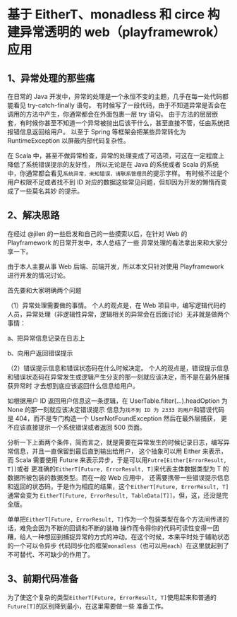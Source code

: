 # 基于 EitherT、monadless 和 circe 构建异常透明的 web（playframewrok）应用

## 1、异常处理的那些痛

在日常的 Java 开发中，异常的处理是一个永恒不变的主题，几乎在每一处代码都能看见 try-catch-finally 语句。
有时候写了一段代码，由于不知道异常是否会在调用的方法中产生，你通常都会在外面包裹一层 try 语句。
由于方法的层层嵌套，有时候你甚至不知道一个异常被抛出后该干什么，甚至直接不管，任由系统把报错信息返回给用户。
以至于 Spring 等框架会把某些异常转化为 RuntimeException 以屏蔽内部代码复杂性。

在 Scala 中，甚至不做异常检查，异常的处理变成了可选项，可这在一定程度上降低了系统错误提示的友好性，
所以无论是在 Java 的系统或者 Scala 的系统中，你通常都会看见`系统异常，未知错误，请联系管理员`的提示字样。
有时候不过是个用户权限不足或者找不到 ID 对应的数据这些常见问题，但却因为开发的懒惰而变成了一些莫名其妙
的提示。

## 2、解决思路

在经过 @jilen 的一些启发和自己的一些摸索以后，在针对 Web 的 Playframework 的日常开发中，本人总结了一些
异常处理的看法拿出来和大家分享一下。

由于本人主要从事 Web 后端、前端开发，所以本文只针对使用 Playframework 进行开发的情况讨论。

首先要和大家明确两个问题

（1）异常处理需要做的事情。
个人的观点是，在 Web 项目中，编写逻辑代码的人员，异常处理（非逻辑性异常，逻辑相关的异常会在后面讨论）无非就是做两个事情：

a、把异常信息记录在日志上

b、向用户返回错误提示

（2）错误提示信息和错误状态码在什么时候决定。
个人的观点是，错误提示信息和错误状态码在异常发生或逻辑产生分支的那一刻就应该决定，而不是在最外层捕获异常时
才去想到底应该返回什么信息给用户。

如根据用户 ID 返回用户信息这一条逻辑，在 UserTable.filter(...).headOption 为 None 的那一刻就应该决定错误提示
信息为`找不到 ID 为 2333 的用户`和错误代码是 404，而不是专门构造一个 UserNotFoundException 然后在最外层捕获，
更不应该直接提示一个系统错误或者返回 500 页面。

分析一下上面两个条件，简而言之，就是需要在异常发生的时候记录日志，编写异常信息，并且一直保留到最后直到输出给用户，
这个抽象可以用 Either 来表示，而 Scala 需要使用 Future 来表示异步，于是可以用`Futre[Either[ErrorResult, T]]`或者
更准确的`EitherT[Future, ErrorResult, T]`来代表主体数据类型为 T 的数据所被包装的数据类型。而在一般 Web 应用中，
还需要携带一些错误提示信息和返回的状态码，于是作为相应的结果，这个`EitherT[Future, ErrorResult, T]`通常会变为
`EitherT[Future, ErrorResult, TableData[T]]`，但，这，还没是完全版。

单单把`EitherT[Future, ErrorResult, T]`作为一个包装类型在各个方法间传递的话，难免会因为不断的回调和不断的装箱
操作而令得你的代码可读性变得一团糟，给人一种想回到捕捉异常的方式的冲动。在这个时候，本来平时处于辅助状态的一个可以令异步
代码同步化的框架`monadless`（也可以用`each`）在这里就起到了不可替代、不可缺少的作用了。

## 3、前期代码准备

为了使这个复杂的类型`EitherT[Future, ErrorResult, T]`使用起来和普通的`Future[T]`的区别降到最小，在这里需要做一些
准备工作。